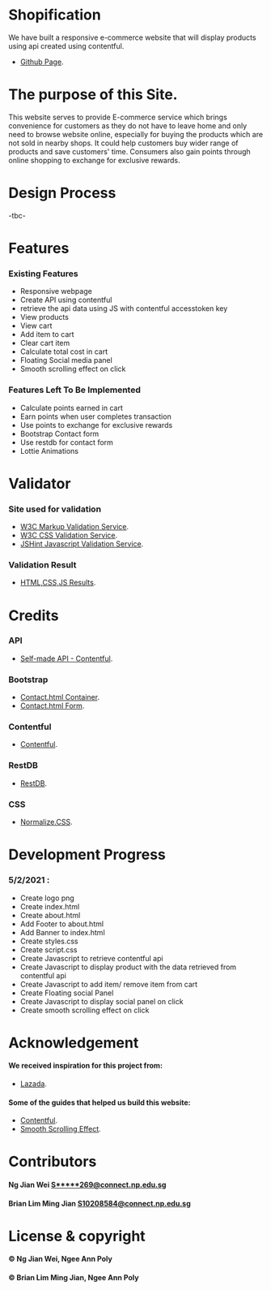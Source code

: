 # Shopification
We have built a responsive e-commerce website that will display products using api created using contentful.

- [Github Page](https://brianlimmj.github.io/ID_Assignment3/).

# The purpose of this Site.
This website serves to provide E-commerce service which brings convenience for customers as they do not have to leave home and only need to browse website online, especially for buying the products which are not sold in nearby shops. It could help customers buy wider range of products and save customers' time. Consumers also gain points through online shopping to exchange for exclusive rewards.

# Design Process
-tbc-

# Features
### Existing Features
- Responsive webpage
- Create API using contentful
- retrieve the api data using JS with contentful accesstoken key
- View products
- View cart
- Add item to cart
- Clear cart item
- Calculate total cost in cart
- Floating Social media panel
- Smooth scrolling effect on click
 
### Features Left To Be Implemented
- Calculate points earned in cart
- Earn points when user completes transaction
- Use points to exchange for exclusive rewards
- Bootstrap Contact form
- Use restdb for contact form
- Lottie Animations

# Validator
### Site used for validation
- [W3C Markup Validation Service](https://validator.w3.org/).
- [W3C CSS Validation Service](https://jigsaw.w3.org/css-validator/).
- [JSHint Javascript Validation Service](https://jshint.com/).

### Validation Result
- [HTML,CSS,JS Results](https://imgur.com/ "https://imgur.com").

# Credits
### API
- [Self-made API - Contentful](https://imgur.com/a/UEvafSw).

### Bootstrap
- [Contact.html Container](https://getbootstrap.com/docs/4.1/layout/grid/).
- [Contact.html Form](https://getbootstrap.com/docs/4.0/components/forms/).

### Contentful
- [Contentful](https://www.contentful.com/).

### RestDB
- [RestDB](https://restdb.io/).

### CSS
- [Normalize.CSS](https://necolas.github.io/normalize.css/).

# Development Progress
### 5/2/2021 : 
- Create logo png
- Create index.html
- Create about.html
- Add Footer to about.html
- Add Banner to index.html
- Create styles.css
- Create script.css
- Create Javascript to retrieve contentful api
- Create Javascript to display product with the data retrieved from contentful api
- Create Javascript to add item/ remove item from cart
- Create Floating social Panel
- Create Javascript to display social panel on click
- Create smooth scrolling effect on click

# Acknowledgement
#### We received inspiration for this project from:
- [Lazada](https://www.lazada.sg/#).

#### Some of the guides that helped us build this website:
- [Contentful](https://www.youtube.com/watch?v=bLKkG0_4Xc4&ab_channel=PragmaticReviews).
- [Smooth Scrolling Effect](https://www.w3schools.com/howto/howto_css_smooth_scroll.asp#section2).

# Contributors
#### Ng Jian Wei <S*****269@connect.np.edu.sg>
#### Brian Lim Ming Jian <S10208584@connect.np.edu.sg>

# License & copyright
#### © Ng Jian Wei, Ngee Ann Poly
#### © Brian Lim Ming Jian, Ngee Ann Poly

